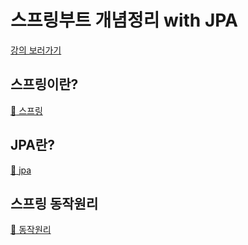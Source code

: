 # 스프링부트 개념정리 with JPA

[강의 보러가기](https://youtu.be/XBG6CUtVCIg?si=yF1N7MYalzhut8RY)

## 스프링이란? 
[:link: 스프링](./study.md/)

## JPA란?
[:link: jpa](./study2.md/)

## 스프링 동작원리
[:link: 동작원리](./study3.md/)